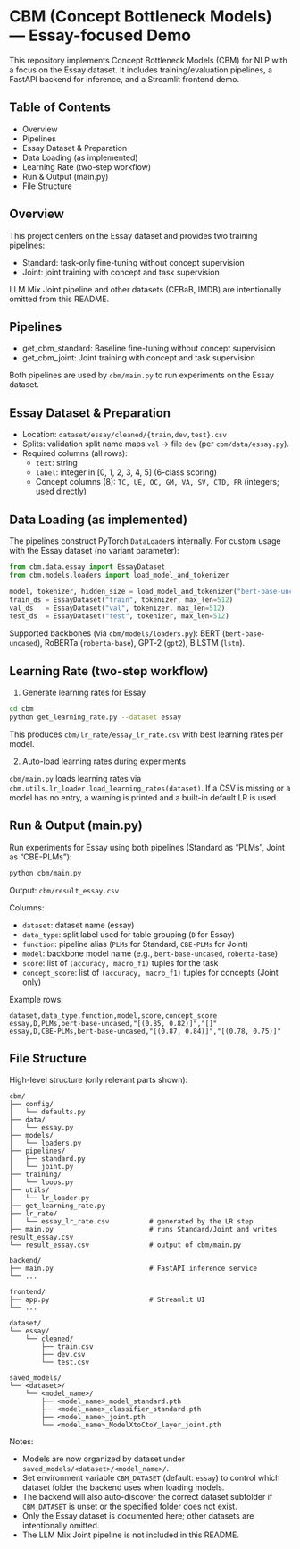 # CBM (Concept Bottleneck Models) — Essay-focused Demo

This repository implements Concept Bottleneck Models (CBM) for NLP with a focus on the Essay dataset. It includes training/evaluation pipelines, a FastAPI backend for inference, and a Streamlit frontend demo.

## Table of Contents

- Overview
- Pipelines
- Essay Dataset & Preparation
- Data Loading (as implemented)
- Learning Rate (two-step workflow)
- Run & Output (main.py)
- File Structure

## Overview

This project centers on the Essay dataset and provides two training pipelines:

- Standard: task-only fine-tuning without concept supervision
- Joint: joint training with concept and task supervision

LLM Mix Joint pipeline and other datasets (CEBaB, IMDB) are intentionally omitted from this README.

## Pipelines

- get_cbm_standard: Baseline fine-tuning without concept supervision
- get_cbm_joint: Joint training with concept and task supervision

Both pipelines are used by `cbm/main.py` to run experiments on the Essay dataset.

## Essay Dataset & Preparation

- Location: `dataset/essay/cleaned/{train,dev,test}.csv`
- Splits: validation split name maps `val` → file `dev` (per `cbm/data/essay.py`).
- Required columns (all rows):
  - `text`: string
  - `label`: integer in [0, 1, 2, 3, 4, 5] (6-class scoring)
  - Concept columns (8): `TC, UE, OC, GM, VA, SV, CTD, FR` (integers; used directly)

## Data Loading (as implemented)

The pipelines construct PyTorch `DataLoader`s internally. For custom usage with the Essay dataset (no variant parameter):

```python
from cbm.data.essay import EssayDataset
from cbm.models.loaders import load_model_and_tokenizer

model, tokenizer, hidden_size = load_model_and_tokenizer("bert-base-uncased")
train_ds = EssayDataset("train", tokenizer, max_len=512)
val_ds   = EssayDataset("val", tokenizer, max_len=512)
test_ds  = EssayDataset("test", tokenizer, max_len=512)
```

Supported backbones (via `cbm/models/loaders.py`): BERT (`bert-base-uncased`), RoBERTa (`roberta-base`), GPT‑2 (`gpt2`), BiLSTM (`lstm`).

## Learning Rate (two-step workflow)

1) Generate learning rates for Essay

```bash
cd cbm
python get_learning_rate.py --dataset essay
```

This produces `cbm/lr_rate/essay_lr_rate.csv` with best learning rates per model.

2) Auto-load learning rates during experiments

`cbm/main.py` loads learning rates via `cbm.utils.lr_loader.load_learning_rates(dataset)`.
If a CSV is missing or a model has no entry, a warning is printed and a built-in default LR is used.

## Run & Output (main.py)

Run experiments for Essay using both pipelines (Standard as “PLMs”, Joint as “CBE-PLMs”):

```bash
python cbm/main.py
```

Output: `cbm/result_essay.csv`

Columns:
- `dataset`: dataset name (essay)
- `data_type`: split label used for table grouping (`D` for Essay)
- `function`: pipeline alias (`PLMs` for Standard, `CBE-PLMs` for Joint)
- `model`: backbone model name (e.g., `bert-base-uncased`, `roberta-base`)
- `score`: list of `(accuracy, macro_f1)` tuples for the task
- `concept_score`: list of `(accuracy, macro_f1)` tuples for concepts (Joint only)

Example rows:

```csv
dataset,data_type,function,model,score,concept_score
essay,D,PLMs,bert-base-uncased,"[(0.85, 0.82)]","[]"
essay,D,CBE-PLMs,bert-base-uncased,"[(0.87, 0.84)]","[(0.78, 0.75)]"
```

## File Structure

High-level structure (only relevant parts shown):

```
cbm/
├── config/
│   └── defaults.py
├── data/
│   └── essay.py
├── models/
│   └── loaders.py
├── pipelines/
│   ├── standard.py
│   └── joint.py
├── training/
│   └── loops.py
├── utils/
│   └── lr_loader.py
├── get_learning_rate.py
├── lr_rate/
│   └── essay_lr_rate.csv          # generated by the LR step
├── main.py                        # runs Standard/Joint and writes result_essay.csv
└── result_essay.csv               # output of cbm/main.py

backend/
├── main.py                        # FastAPI inference service
└── ...

frontend/
├── app.py                         # Streamlit UI
└── ...

dataset/
└── essay/
    └── cleaned/
        ├── train.csv
        ├── dev.csv
        └── test.csv

saved_models/
└── <dataset>/
    └── <model_name>/
        ├── <model_name>_model_standard.pth
        ├── <model_name>_classifier_standard.pth
        ├── <model_name>_joint.pth
        └── <model_name>_ModelXtoCtoY_layer_joint.pth
```

Notes:
- Models are now organized by dataset under `saved_models/<dataset>/<model_name>/`.
- Set environment variable `CBM_DATASET` (default: `essay`) to control which dataset folder the backend uses when loading models.
- The backend will also auto-discover the correct dataset subfolder if `CBM_DATASET` is unset or the specified folder does not exist.
- Only the Essay dataset is documented here; other datasets are intentionally omitted.
- The LLM Mix Joint pipeline is not included in this README.



